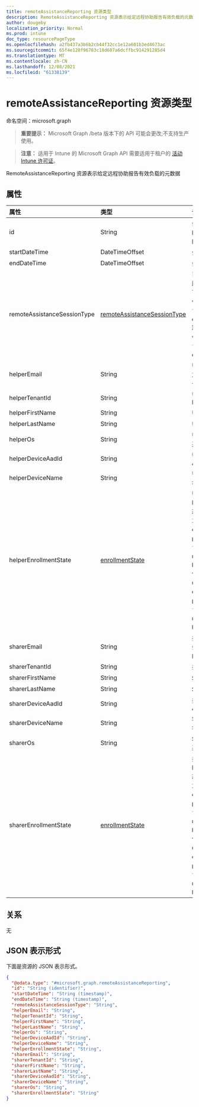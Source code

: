 ```yaml
---
title: remoteAssistanceReporting 资源类型
description: RemoteAssistanceReporting 资源表示给定远程协助报告有效负载的元数据
author: dougeby
localization_priority: Normal
ms.prod: intune
doc_type: resourcePageType
ms.openlocfilehash: a2fb437a3b6b2cb44f32cc1e12a601b3ed4673ac
ms.sourcegitcommit: 65f4e128f96783c18d607a6dcffbc914291285d4
ms.translationtype: MT
ms.contentlocale: zh-CN
ms.lasthandoff: 12/08/2021
ms.locfileid: "61338139"
---
```

# <a name="remoteassistancereporting-resource-type"></a>remoteAssistanceReporting 资源类型

命名空间：microsoft.graph

> **重要提示：** Microsoft Graph /beta 版本下的 API 可能会更改;不支持生产使用。

> **注意：** 适用于 Intune 的 Microsoft Graph API 需要适用于租户的 [活动 Intune 许可证](https://go.microsoft.com/fwlink/?linkid=839381)。

RemoteAssistanceReporting 资源表示给定远程协助报告有效负载的元数据

## <a name="properties"></a>属性
|属性|类型|说明|
|:---|:---|:---|
|id|String|会话和每个会话的报告有效负载的唯一标识符|
|startDateTime|DateTimeOffset|会话的开始时间|
|endDateTime|DateTimeOffset|会话的结束时间|
|remoteAssistanceSessionType|[remoteAssistanceSessionType](../resources/intune-remoteassistance-remoteassistancesessiontype.md)|已召开的远程协助会话的类型。 可取值为：`viewOnly`、`fullControl`、`elevation`。 可取值为：`viewOnly`、`fullControl`、`elevation`。|
|helperEmail|String|帮助程序用来建立会话的登录电子邮件|
|helperTenantId|String|帮助程序租户 ID|
|helperFirstName|String|帮助程序的名字|
|helperLastName|String|帮助程序姓氏|
|helperOs|String|帮助程序的操作系统|
|helperDeviceAadId|String|帮助程序的设备AAD ID|
|helperDeviceName|String|帮助程序的设备名称|
|helperEnrollmentState|[enrollmentState](../resources/intune-shared-enrollmentstate.md)|帮助程序设备的 Intune 注册状态。 可取值为：`unknown`、`enrolled`、`pendingReset`、`failed`、`notContacted`、`blocked`。 可取值为：`unknown`、`enrolled`、`pendingReset`、`failed`、`notContacted`、`blocked`。|
|sharerEmail|String|共享者用于建立会话的登录电子邮件|
|sharerTenantId|String|共享者租户 ID|
|sharerFirstName|String|Sharer 的名字|
|sharerLastName|String|Sharer 的姓氏|
|sharerDeviceAadId|String|共享者的设备AAD ID|
|sharerDeviceName|String|Sharer 的设备名称|
|sharerOs|String|Sharer 的操作系统|
|sharerEnrollmentState|[enrollmentState](../resources/intune-shared-enrollmentstate.md)|共享者设备的 Intune 注册状态。 可取值为：`unknown`、`enrolled`、`pendingReset`、`failed`、`notContacted`、`blocked`。 可取值为：`unknown`、`enrolled`、`pendingReset`、`failed`、`notContacted`、`blocked`。|

## <a name="relationships"></a>关系
无

## <a name="json-representation"></a>JSON 表示形式
下面是资源的 JSON 表示形式。
<!-- {
  "blockType": "resource",
  "@odata.type": "microsoft.graph.remoteAssistanceReporting"
}
-->
``` json
{
  "@odata.type": "#microsoft.graph.remoteAssistanceReporting",
  "id": "String (identifier)",
  "startDateTime": "String (timestamp)",
  "endDateTime": "String (timestamp)",
  "remoteAssistanceSessionType": "String",
  "helperEmail": "String",
  "helperTenantId": "String",
  "helperFirstName": "String",
  "helperLastName": "String",
  "helperOs": "String",
  "helperDeviceAadId": "String",
  "helperDeviceName": "String",
  "helperEnrollmentState": "String",
  "sharerEmail": "String",
  "sharerTenantId": "String",
  "sharerFirstName": "String",
  "sharerLastName": "String",
  "sharerDeviceAadId": "String",
  "sharerDeviceName": "String",
  "sharerOs": "String",
  "sharerEnrollmentState": "String"
}
```




